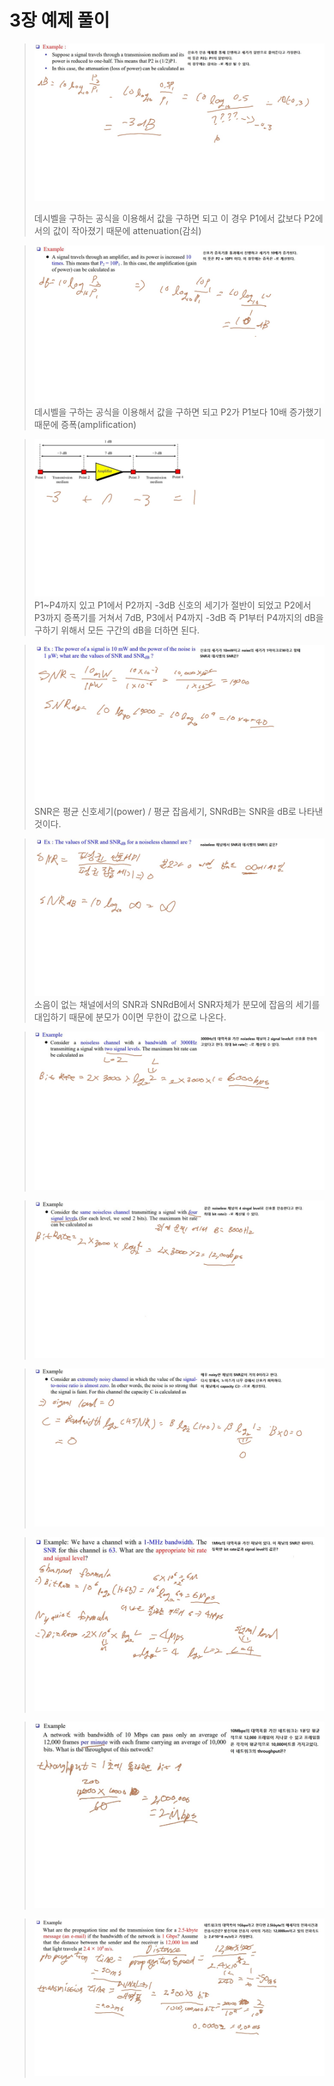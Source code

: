 # 3장 예제 풀이

>![1](/img2/1-1.jpg)
>
> 데시벨을 구하는 공식을 이용해서 값을 구하면 되고 이 경우 P1에서 값보다 P2에서의 값이 작아졌기 때문에 attenuation(감쇠)


>![1](/img2/1-2.jpg)
> 데시벨을 구하는 공식을 이용해서 값을 구하면 되고 P2가 P1보다 10배 증가했기때문에 증폭(amplification)



>![1](/img2/1-3.jpg)
>P1~P4까지 있고 P1에서 P2까지 -3dB 신호의 세기가 절반이 되었고 P2에서 P3까지 증폭기를 거쳐서 7dB, P3에서 P4까지 -3dB 즉 P1부터 P4까지의 dB을 구하기 위해서
>모든 구간의 dB을 더하면 된다.



>![1](/img2/1-4.jpg)
>SNR은 평균 신호세기(power) / 평균 잡음세기, SNRdB는 SNR을 dB로 나타낸것이다. 



>![1](/img2/1-5.jpg)
>소음이 없는 채널에서의 SNR과 SNRdB에서 SNR자체가 분모에 잡음의 세기를 대입하기 때문에 분모가 0이면 무한이 값으로 나온다.

>![1](/img2/1-6.jpg)
>


>![1](/img2/1-7.jpg)

>![1](/img2/1-8.jpg)

>![1](/img2/1-9.jpg)

>![1](/img2/1-10.jpg)

>![1](/img2/1-11.jpg)

